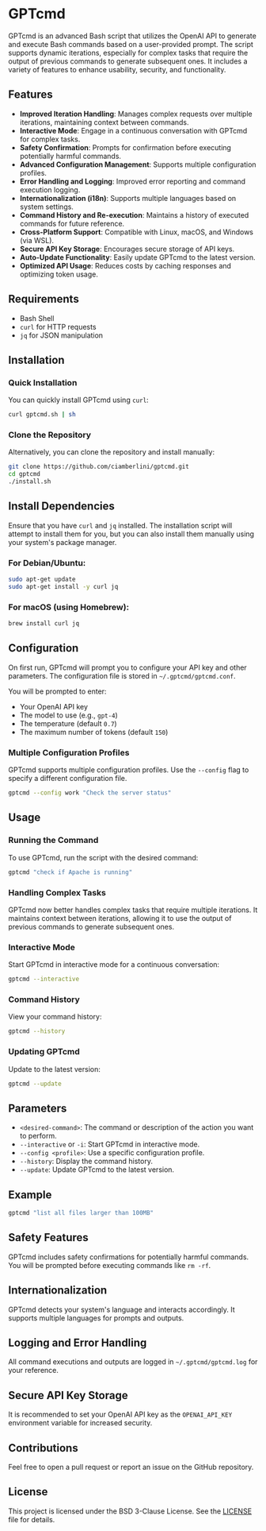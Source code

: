 # GPTcmd

GPTcmd is an advanced Bash script that utilizes the OpenAI API to generate and execute Bash commands based on a user-provided prompt. The script supports dynamic iterations, especially for complex tasks that require the output of previous commands to generate subsequent ones. It includes a variety of features to enhance usability, security, and functionality.

## Features

- **Improved Iteration Handling**: Manages complex requests over multiple iterations, maintaining context between commands.
- **Interactive Mode**: Engage in a continuous conversation with GPTcmd for complex tasks.
- **Safety Confirmation**: Prompts for confirmation before executing potentially harmful commands.
- **Advanced Configuration Management**: Supports multiple configuration profiles.
- **Error Handling and Logging**: Improved error reporting and command execution logging.
- **Internationalization (i18n)**: Supports multiple languages based on system settings.
- **Command History and Re-execution**: Maintains a history of executed commands for future reference.
- **Cross-Platform Support**: Compatible with Linux, macOS, and Windows (via WSL).
- **Secure API Key Storage**: Encourages secure storage of API keys.
- **Auto-Update Functionality**: Easily update GPTcmd to the latest version.
- **Optimized API Usage**: Reduces costs by caching responses and optimizing token usage.

## Requirements

- Bash Shell
- `curl` for HTTP requests
- `jq` for JSON manipulation

## Installation

### Quick Installation

You can quickly install GPTcmd using `curl`:

```bash
curl gptcmd.sh | sh
```

### Clone the Repository

Alternatively, you can clone the repository and install manually:

```bash
git clone https://github.com/ciamberlini/gptcmd.git
cd gptcmd
./install.sh
```

## Install Dependencies

Ensure that you have `curl` and `jq` installed. The installation script will attempt to install them for you, but you can also install them manually using your system's package manager.

### For Debian/Ubuntu:

```bash
sudo apt-get update
sudo apt-get install -y curl jq
```

### For macOS (using Homebrew):

```bash
brew install curl jq
```

## Configuration

On first run, GPTcmd will prompt you to configure your API key and other parameters. The configuration file is stored in `~/.gptcmd/gptcmd.conf`.

You will be prompted to enter:

- Your OpenAI API key
- The model to use (e.g., `gpt-4`)
- The temperature (default `0.7`)
- The maximum number of tokens (default `150`)

### Multiple Configuration Profiles

GPTcmd supports multiple configuration profiles. Use the `--config` flag to specify a different configuration file.

```bash
gptcmd --config work "Check the server status"
```

## Usage

### Running the Command

To use GPTcmd, run the script with the desired command:

```bash
gptcmd "check if Apache is running"
```

### Handling Complex Tasks

GPTcmd now better handles complex tasks that require multiple iterations. It maintains context between iterations, allowing it to use the output of previous commands to generate subsequent ones.

### Interactive Mode

Start GPTcmd in interactive mode for a continuous conversation:

```bash
gptcmd --interactive
```

### Command History

View your command history:

```bash
gptcmd --history
```

### Updating GPTcmd

Update to the latest version:

```bash
gptcmd --update
```

## Parameters

- `<desired-command>`: The command or description of the action you want to perform.
- `--interactive` or `-i`: Start GPTcmd in interactive mode.
- `--config <profile>`: Use a specific configuration profile.
- `--history`: Display the command history.
- `--update`: Update GPTcmd to the latest version.

## Example

```bash
gptcmd "list all files larger than 100MB"
```

## Safety Features

GPTcmd includes safety confirmations for potentially harmful commands. You will be prompted before executing commands like `rm -rf`.

## Internationalization

GPTcmd detects your system's language and interacts accordingly. It supports multiple languages for prompts and outputs.

## Logging and Error Handling

All command executions and outputs are logged in `~/.gptcmd/gptcmd.log` for your reference.

## Secure API Key Storage

It is recommended to set your OpenAI API key as the `OPENAI_API_KEY` environment variable for increased security.

## Contributions

Feel free to open a pull request or report an issue on the GitHub repository.

## License

This project is licensed under the BSD 3-Clause License. See the [LICENSE](LICENSE) file for details.
